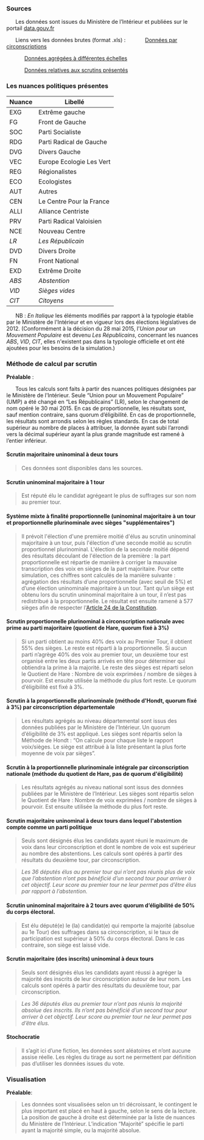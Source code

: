 ### Sources
&nbsp;&nbsp;&nbsp;&nbsp;&nbsp;&nbsp;Les données sont issues du Ministère de l’Intérieur et publiées sur le portail [data.gouv.fr](http://www.data.gouv.fr/fr/)

&nbsp;&nbsp;&nbsp;&nbsp;&nbsp;&nbsp;Liens vers les données brutes (format .xls) :
&nbsp;&nbsp;&nbsp;&nbsp;&nbsp;&nbsp;&nbsp;&nbsp;&nbsp;&nbsp;&nbsp;&nbsp;[Données par circonscriptions](http://www.data.gouv.fr/fr/datasets/elections-legislatives-2012-resultats-572079/)

&nbsp;&nbsp;&nbsp;&nbsp;&nbsp;&nbsp;&nbsp;&nbsp;&nbsp;&nbsp;&nbsp;&nbsp;[Données agrégées à différentes échelles](http://www.data.gouv.fr/fr/datasets/elections-legislatives-2012-resultats-572077/)

&nbsp;&nbsp;&nbsp;&nbsp;&nbsp;&nbsp;&nbsp;&nbsp;&nbsp;&nbsp;&nbsp;&nbsp;[Données relatives aux scrutins présentés](https://github.com/Skoli-Code/DerangeonsLaChambre/blob/master/src/data/queries/ballots/ballots.json)
### Les nuances politiques présentes

<table>
  <thead>
    <tr><th>Nuance</th><th>Libellé</th></tr>
  </thead>
  <tbody>
    <tr><td>EXG</td><td>Extrême gauche</td></tr>
    <tr><td>FG</td><td>Front de Gauche</td></tr>
    <tr><td>SOC</td><td>Parti Socialiste</td></tr>
    <tr><td>RDG</td><td>Parti Radical de Gauche</td></tr>
    <tr><td>DVG</td><td>Divers Gauche</td></tr>
    <tr><td>VEC</td><td>Europe Ecologie Les Vert</td></tr>
    <tr><td>REG</td><td>Régionalistes</td></tr>
    <tr><td>ECO</td><td>Ecologistes</td></tr>
    <tr><td>AUT</td><td>Autres</td></tr>
    <tr><td>CEN</td><td>Le Centre Pour la France</td></tr>
    <tr><td>ALLI</td><td>Alliance Centriste</td></tr>
    <tr><td>PRV</td><td>Parti Radical Valoisien</td></tr>
    <tr><td>NCE</td><td>Nouveau Centre</td></tr>
    <tr><td><i>LR</i></td><td><i>Les Républicain</i></td></tr>
    <tr><td>DVD</td><td>Divers Droite</td></tr>
    <tr><td>FN</td><td>Front National</td></tr>
    <tr><td>EXD</td><td>Extrême Droite</td></tr>
    <tr><td><i>ABS</i></td><td><i>Abstention</i></td></tr>
    <tr><td><i>VID</i></td><td><i>Sièges vides</i></td></tr>
    <tr><td><i>CIT</i></td><td><i>Citoyens</i></td></tr>
  </tbody>
</table>

&nbsp;&nbsp;&nbsp;&nbsp;&nbsp;&nbsp;NB : *En Italique* les éléments modifiés par rapport à la typologie établie par le Ministère de l'Intérieur et en vigueur lors des élections législatives de 2012. (Conformément à la décision du 28 mai 2015, l'*Union pour un Mouvement Populaire* est devenu *Les Républicains*, concernant les nuances *ABS*, *VID*, *CIT*, elles n'existent pas dans la typologie officielle et ont été ajoutées pour les besoins de la simulation.)

### Méthode de calcul par scrutin

**Préalable** :

&nbsp;&nbsp;&nbsp;&nbsp;&nbsp;&nbsp;Tous les calculs sont faits à partir des nuances politiques désignées par le Ministère de l'Intérieur. Seule “Union pour un Mouvement Populaire” (UMP) a été changé en “Les Républicains” (LR), selon le changement de nom opéré le 30 mai 2015.
En cas de proportionnelle, les résultats sont, sauf mention contraire, sans quorum d’éligibilité.
En cas de proportionnelle, les résultats sont arrondis selon les règles standards. En cas de total supérieur au nombre de places à attribuer, la donnée ayant subi l’arrondi vers la décimal supérieur ayant la plus grande magnitude est ramené à l’entier inférieur.  


#### Scrutin majoritaire uninominal à deux tours
>Ces données sont disponibles dans les sources.

#### Scrutin uninominal majoritaire à 1 tour
>Est réputé élu le candidat agrégeant le plus de suffrages sur son nom au premier tour.

#### Système mixte à finalité proportionnelle (uninominal majoritaire à un tour et proportionnelle plurinominale avec sièges "supplémentaires")
>Il prévoit l'élection d'une première moitié d'élus au scrutin uninominal majoritaire à un tour, puis l'élection d'une seconde moitié au scrutin proportionnel plurinominal. L'élection de la seconde moitié dépend des résultats découlant de l'élection de la première : la part proportionnelle est répartie de manière à corriger la mauvaise transcription des voix en sièges de la part majoritaire.
Pour cette simulation, ces chiffres sont calculés de la manière suivante : agrégation des résultats d’une proportionnelle (avec seuil de 5%) et d’une élection uninominale majoritaire à un tour. Tant qu’un siège est obtenu lors du scrutin uninominal majoritaire à un tour, il n’est pas redistribué à la proportionnelle. Le résultat est ensuite ramené à 577 sièges afin de respecter l'[Article 24 de la Constitution](https://www.legifrance.gouv.fr/affichTexteArticle.do?cidTexte=LEGITEXT000006071194&idArticle=LEGIARTI000006527488&dateTexte=&categorieLien=cid).

#### Scrutin proportionnelle plurinominal à circonscription nationale avec prime au parti majoritaire (quotient de Hare, quorum fixé à 3%)
>Si un parti obtient au moins 40% des voix au Premier Tour, il obtient 55% des sièges. Le reste est réparti à la proportionnelle. Si aucun parti n’agrège 40% des voix au premier tour, un deuxième tour est organisé entre les deux partis arrivés en tête pour déterminer qui obtiendra la prime à la majorité.
Le reste des sièges est réparti selon le Quotient de Hare :  Nombre de voix exprimées / nombre de sièges à pourvoir. Est ensuite utilisée la méthode du plus fort reste.
Le quorum d’éligibilité est fixé à 3%.

#### Scrutin à la proportionnelle plurinominale (méthode d'Hondt, quorum fixé à 3%) par circonscription départementale
>Les résultats agrégés au niveau départemental sont issus des données publiées par le Ministère de l’Intérieur.
Un quorum d’éligibilité de 3% est appliqué.
Les sièges sont répartis selon la Méthode de Hondt : “On calcule pour chaque liste le rapport voix/sièges. Le siège est attribué à la liste présentant la plus forte moyenne de voix par sièges”.

#### Scrutin à la proportionnelle plurinominale intégrale par circonscription nationale (méthode du quotient de Hare, pas de quorum d'éligibilité)
>Les résultats agrégés au niveau national sont issus des données publiées par le Ministère de l’Intérieur.
Les sièges sont répartis selon le Quotient de Hare :  Nombre de voix exprimées / nombre de sièges à pourvoir. Est ensuite utilisée la méthode du plus fort reste.

#### Scrutin majoritaire uninominal à deux tours dans lequel l'abstention compte comme un parti politique
>Seuls sont désignés élus les candidats ayant réuni le maximum de voix dans leur circonscription et dont le nombre de voix est supérieur au nombre des abstentions.
Les calculs sont opérés à partir des résultats du deuxième tour, par circonscription.

>*Les 36 députés élus au premier tour qui n’ont pas réunis plus de voix que l’abstention n’ont pas bénéficié d’un second tour pour arriver à cet objectif. Leur score au premier tour ne leur permet pas d’être élus par rapport à l’abstention.*

#### Scrutin uninominal majoritaire à 2 tours avec quorum d’éligibilité de 50% du corps électoral.
>Est élu député(e) le (la) candidat(e) qui remporte la majorité (absolue au 1e Tour) des suffrages dans sa circonscription, si le taux de participation est supérieur à 50% du corps électoral. Dans le cas contraire, son siège est laissé vide.

#### Scrutin majoritaire (des inscrits) uninominal à deux tours
>Seuls sont désignés élus les candidats ayant réussi à agréger la majorité des inscrits de leur circonscription autour de leur nom.
Les calculs sont opérés à partir des résultats du deuxième tour, par circonscription.

>*Les 36 députés élus au premier tour n’ont pas réunis la majorité absolue des inscrits. Ils n’ont pas bénéficié d’un second tour pour arriver à cet objectif. Leur score au premier tour ne leur permet pas d’être élus.*

#### Stochocratie
>Il s’agit ici d’une fiction, les données sont aléatoires et n’ont aucune assise réelle. Les règles du tirage au sort ne permettent par définition pas d’utiliser les données issues du vote.

### Visualisation
**Préalable**:
>Les données sont visualisées selon un tri décroissant, le contingent le plus important est placé en haut à gauche, selon le sens de la lecture.
La position de gauche à droite est déterminée par la liste de nuances du Ministère de l’Intérieur.
L’indication “Majorité” spécifie le parti ayant la majorité simple, ou la majorité absolue.
